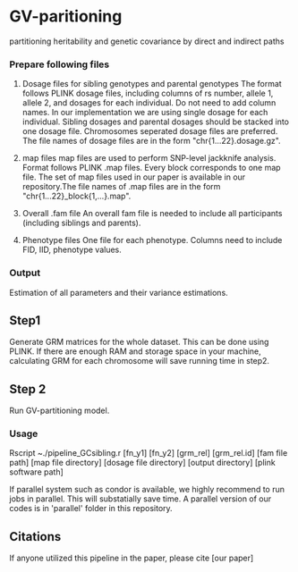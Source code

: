 # GV-paritioning
partitioning heritability and genetic covariance by direct and indirect paths

### Prepare following files

1. Dosage files for sibling genotypes and parental genotypes
The format follows PLINK dosage files, including columns of rs number, allele 1, allele 2, and dosages for each individual. Do not need to add column names. In our implementation we are using single dosage for each individual. Sibling dosages and parental dosages should be stacked into one dosage file. Chromosomes seperated dosage files are preferred. The file names of dosage files are in the form "chr{1...22}.dosage.gz".

2. map files
map files are used to perform SNP-level jackknife analysis. Format follows PLINK .map files. Every block corresponds to one map file. The set of map files used in our paper is available in our repository.The file names of .map files are in the form "chr{1...22}\_block{1,...}.map".

3. Overall .fam file
An overall fam file is needed to include all participants (including siblings and parents).

4. Phenotype files
One file for each phenotype. Columns need to include FID, IID, phenotype values.

### Output
Estimation of all parameters and their variance estimations.

## Step1
Generate GRM matrices for the whole dataset.
This can be done using PLINK. If there are enough RAM and storage space in your machine, calculating GRM for each chromosome will save running time in step2.

## Step 2
Run GV-partitioning model.

### Usage
Rscript ~./pipeline_GCsibling.r [fn_y1] [fn_y2] [grm_rel] [grm_rel.id] [fam file path] [map file directory] [dosage file directory] [output directory] [plink software path]

If parallel system such as condor is available, we highly recommend to run jobs in parallel. This will substatially save time. A parallel version of our codes is in 'parallel' folder in this repository.

## Citations
If anyone utilized this pipeline in the paper, please cite
[our paper]
